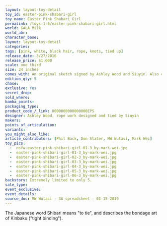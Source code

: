 ```yaml
---
layout: layout-toy-detail 
toy_id: easter-pink-shabari-girl
toy_name: Easter Pink Shabari Girl
permalink: /toys-1-6/easter-pink-shabari-girl.html
world: GALA Milk
world_abr: 
character_base: 
layout: layout-toy-detail
categories: 
tags: [pink, white, black hair, rope, knots, tied up]
release_date: 3/27/2016
release_price: $1,000 
scale: one third
size: 24 inches
comes_with: An original sketch signed by Ashley Wood and Siuyin. Also comes with a stand for the figure and a pink nabler head.
edition_qty: 5
chase: 
exclusive: Yes
secret_drop: 
sold_where: 
bamba_points: 
packaging_type: 
product_code_/_link: 0000000000000000EPS
designer: Ashley Wood, rope work designed and tied by Siuyin
makers: 
points_of_articulation: 
variants: 
you_might_also_like: 
article_contributors: [Phil Back, Don Slater, MW Wutasi, Mark Wei]
toy_pics: 
  -  nsfw-easter-pink-shibari-girl-01-3_by-mark-wei.jpg
  -  easter-pink-shibari-girl-01-3_by-mark-wei.jpg
  -  easter-pink-shibari-girl-02-3_by-mark-wei.jpg
  -  easter-pink-shibari-girl-03-3_by-mark-wei.jpg
  -  easter-pink-shibari-girl-04-3_by-mark-wei.jpg
  -  easter-pink-shibari-girl-05-3_by-mark-wei.jpg
  -  easter-pink-shibari-girl-06-3_by-mark-wei.jpg
backstory: Extremely limited to only 5. 
sale_type: 
event_exclusive: 
event_details: 
source_doc: MW Wutasi - 3A spreadsheet - 01-15-2019
---
```

The Japanese word Shibari means "to tie", and describes the bondage art of Kinbaku ("tight binding").
